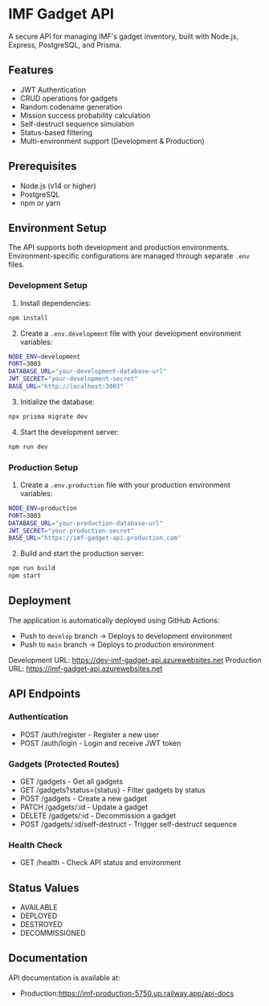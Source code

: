 # IMF Gadget API

A secure API for managing IMF's gadget inventory, built with Node.js, Express, PostgreSQL, and Prisma.

## Features

- JWT Authentication
- CRUD operations for gadgets
- Random codename generation
- Mission success probability calculation
- Self-destruct sequence simulation
- Status-based filtering
- Multi-environment support (Development & Production)

## Prerequisites

- Node.js (v14 or higher)
- PostgreSQL
- npm or yarn

## Environment Setup

The API supports both development and production environments. Environment-specific configurations are managed through separate `.env` files.

### Development Setup

1. Install dependencies:
```bash
npm install
```

2. Create a `.env.development` file with your development environment variables:
```bash
NODE_ENV=development
PORT=3003
DATABASE_URL="your-development-database-url"
JWT_SECRET="your-development-secret"
BASE_URL="http://localhost:3003"
```

3. Initialize the database:
```bash
npx prisma migrate dev
```

4. Start the development server:
```bash
npm run dev
```

### Production Setup

1. Create a `.env.production` file with your production environment variables:
```bash
NODE_ENV=production
PORT=3003
DATABASE_URL="your-production-database-url"
JWT_SECRET="your-production-secret"
BASE_URL="https://imf-gadget-api.production.com"
```

2. Build and start the production server:
```bash
npm run build
npm start
```

## Deployment

The application is automatically deployed using GitHub Actions:

- Push to `develop` branch -> Deploys to development environment
- Push to `main` branch -> Deploys to production environment

Development URL: https://dev-imf-gadget-api.azurewebsites.net
Production URL: https://imf-gadget-api.azurewebsites.net

## API Endpoints

### Authentication
- POST /auth/register - Register a new user
- POST /auth/login - Login and receive JWT token

### Gadgets (Protected Routes)
- GET /gadgets - Get all gadgets
- GET /gadgets?status={status} - Filter gadgets by status
- POST /gadgets - Create a new gadget
- PATCH /gadgets/:id - Update a gadget
- DELETE /gadgets/:id - Decommission a gadget
- POST /gadgets/:id/self-destruct - Trigger self-destruct sequence

### Health Check
- GET /health - Check API status and environment

## Status Values
- AVAILABLE
- DEPLOYED
- DESTROYED
- DECOMMISSIONED

## Documentation

API documentation is available at:
- Production:https://imf-production-5750.up.railway.app/api-docs
